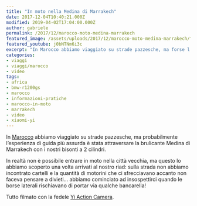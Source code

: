 ```yaml
---
title: "In moto nella Medina di Marrakech"
date: 2017-12-04T10:40:21.000Z
modified: 2019-04-02T17:04:00.000Z
author: gabriele
permalink: /2017/12/marocco-moto-medina-marrakech
featured_image: /assets/uploads/2017/12/marocco-moto-medina-marrakech/featured_image.jpg
featured_youtube: j0bNTNm6i3c
excerpt: "In Marocco abbiamo viaggiato su strade pazzesche, ma forse l'esperienza di guida più assurda è stata attraversare la brulicante Medina di Marrakech con i nostri bisonti a 2 cilindri"
categories:
- viaggi
- viaggi/marocco
- video
tags:
- africa
- bmw-r1200gs
- marocco
- informazioni-pratiche
- marocco-in-moto
- marrakech
- video
- xiaomi-yi
---
```

In [Marocco](/categoria/viaggi/marocco/) abbiamo viaggiato su strade pazzesche, ma probabilmente l’esperienza di guida più assurda è stata attraversare la brulicante Medina di Marrakech con i nostri bisonti a 2 cilindri.

In realtà non è possibile entrare in moto nella città vecchia, ma questo lo abbiamo scoperto una volta arrivati al nostro riad: sulla strada non abbiamo incontrato cartelli e la quantità di motorini che ci sfrecciavano accanto non faceva pensare a divieti… abbiamo cominciato ad insospettirci quando le borse laterali rischiavano di portar via qualche bancarella!

Tutto filmato con la fedele [Yi Action Camera](http://amzn.to/2kkzIfG).
